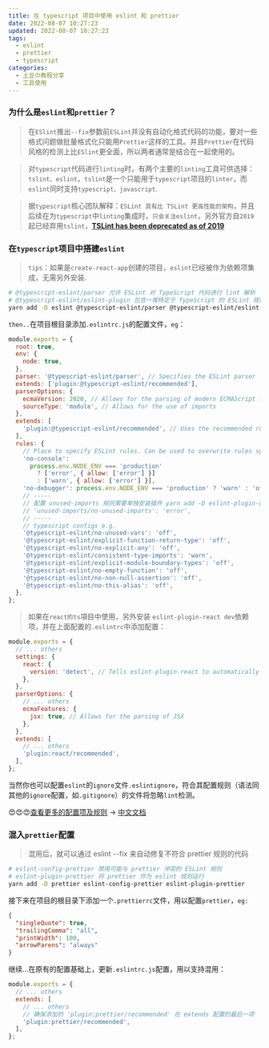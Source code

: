 ```yaml
---
title: 在 typescript 项目中使用 eslint 和 prettier
date: 2022-08-07 10:27:23
updated: 2022-08-07 10:27:23
tags:
  - eslint
  - prettier
  - typescript
categories:
  - 土豆の教程分享
  - 工具使用
---
```


### 为什么是`eslint`和`prettier`？

> 在`ESlint`推出`--fix`参数前`ESLint`并没有自动化格式代码的功能，要对一些格式问题做批量格式化只能用`Prettier`这样的工具。并且`Prettier`在代码风格的检测上比`ESlint`更全面，所以两者通常是结合在一起使用的。

> 对`typescript`代码进行`linting`时，有两个主要的`linting`工具可供选择：`tslint、eslint`，`tslint`是一个只能用于`typescript`项目的`linter`，而`eslint`同时支持`typescript、javascript`.

> 据`typescript`核心团队解释：`ESLint 具有比 TSLint 更高性能的架构`，并且后续在为`typescript`中`linting`集成时，`只会关注eslint`，另外官方自`2019`起已经弃用`tslint`，**[TSLint has been deprecated as of 2019](https://palantir.github.io/tslint/)**

<!-- more -->

### 在`typescript`项目中搭建`eslint`

> `tips`：如果是`create-react-app`创建的项目，`eslint`已经被作为依赖项集成，无需另外安装.

```bash
# @typescript-eslint/parser 允许 ESLint 对 TypeScript 代码进行 lint 解析
# @typescript-eslint/eslint-plugin 包含一堆特定于 TypeScript 的 ESLint 规则
yarn add -D eslint @typescript-eslint/parser @typescript-eslint/eslint-plugin
```

`then..`在项目根目录添加`.eslintrc.js`的配置文件，`eg`：

```javascript
module.exports = {
  root: true,
  env: {
    node: true,
  },
  parser: '@typescript-eslint/parser', // Specifies the ESLint parser
  extends: ['plugin:@typescript-eslint/recommended'],
  parserOptions: {
    ecmaVersion: 2020, // Allows for the parsing of modern ECMAScript features
    sourceType: 'module', // Allows for the use of imports
  },
  extends: [
    'plugin:@typescript-eslint/recommended', // Uses the recommended rules from the @typescript-eslint/eslint-plugin
  ],
  rules: {
    // Place to specify ESLint rules. Can be used to overwrite rules specified from the extended configs
    'no-console':
      process.env.NODE_ENV === 'production'
        ? ['error', { allow: ['error'] }]
        : ['warn', { allow: ['error'] }],
    'no-debugger': process.env.NODE_ENV === 'production' ? 'warn' : 'off',
    // -----
    // 配置 unused-imports 规则需要单独安装插件 yarn add -D eslint-plugin-unused-imports 然后在最外层添加配置项 plugins: ['unused-imports']
    // 'unused-imports/no-unused-imports': 'error',
    // -----
    // typescript configs e.g.
    '@typescript-eslint/no-unused-vars': 'off',
    '@typescript-eslint/explicit-function-return-type': 'off',
    '@typescript-eslint/no-explicit-any': 'off',
    '@typescript-eslint/consistent-type-imports': 'warn',
    '@typescript-eslint/explicit-module-boundary-types': 'off',
    '@typescript-eslint/no-empty-function': 'off',
    '@typescript-eslint/no-non-null-assertion': 'off',
    '@typescript-eslint/no-this-alias': 'off',
  },
};
```

> 如果在`react的ts`項目中使用，另外安装 `eslint-plugin-react dev`依赖项，并在上面配置的`.eslintrc`中添加配置：

```javascript
module.exports = {
  // ... others
  settings: {
    react: {
      version: 'detect', // Tells eslint-plugin-react to automatically detect the version of React to use
    },
  },
  parserOptions: {
    // ... others
    ecmaFeatures: {
      jsx: true, // Allows for the parsing of JSX
    },
  },
  extends: [
    // ... others
    'plugin:react/recommended',
  ],
};
```

当然你也可以配置`eslint`的`ignore`文件`.eslintignore`，符合其配置规则（语法同其他的`ignore`配置，如`.gitignore`）的文件将忽略`lint`检测。

😍😍😍[查看更多的配置项及规则](https://eslint.org/docs/latest/) -> [中文文档](http://eslint.cn/docs/rules/)

### 混入`prettier`配置

> 混用后，就可以通过 eslint --fix 来自动修复不符合 prettier 规则的代码

```bash
# eslint-config-prettier 禁用可能与 prettier 冲突的 ESLint 规则
# eslint-plugin-prettier 将 prettier 作为 eslint 规则运行
yarn add -D prettier eslint-config-prettier eslint-plugin-prettier
```

接下来在项目的根目录下添加一个`.prettierrc`文件，用以配置`prettier`，`eg:`

```json
{
  "singleQuote": true,
  "trailingComma": "all",
  "printWidth": 100,
  "arrowParens": "always"
}
```

继续...在原有的配置基础上，更新`.eslintrc.js`配置，用以支持混用：

```javascript
module.exports = {
  // ... others
  extends: [
    // ... others
    // 确保添加的 'plugin:prettier/recommended' 在 extends 配置的最后一项
    'plugin:prettier/recommended',
  ],
};
```
